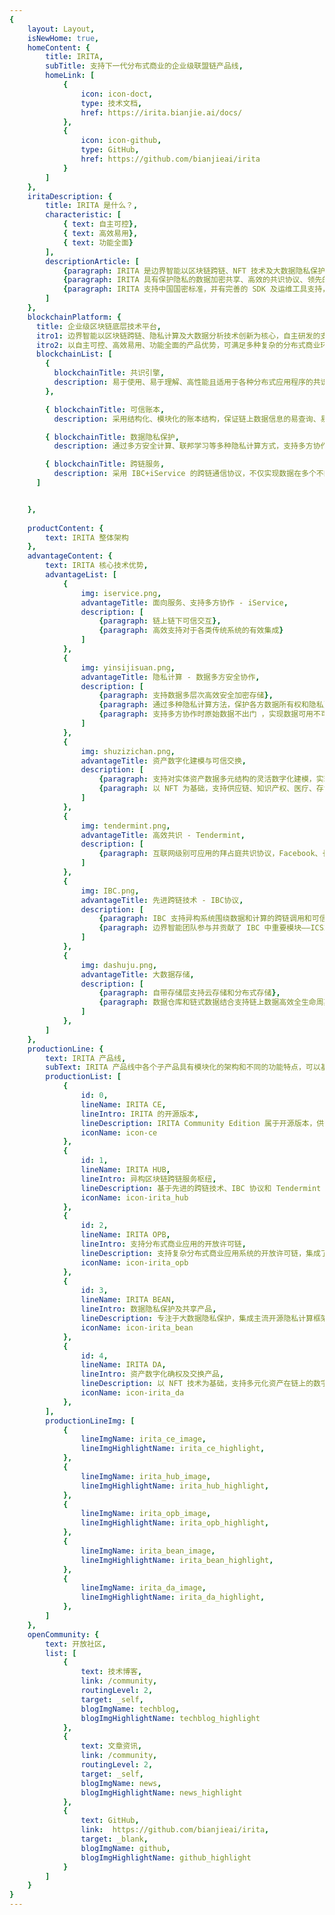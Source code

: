 ```yaml
---
{
    layout: Layout,
    isNewHome: true,
    homeContent: {
        title: IRITA,
        subTitle: 支持下一代分布式商业的企业级联盟链产品线,
        homeLink: [
            {
                icon: icon-doct,
                type: 技术文档,
                href: https://irita.bianjie.ai/docs/
            },
            {
                icon: icon-github,
                type: GitHub,
                href: https://github.com/bianjieai/irita
            }
        ]
    },
    iritaDescription: {
        title: IRITA 是什么？,
        characteristic: [
            { text: 自主可控},
            { text: 高效易用},
            { text: 功能全面}
        ],
        descriptionArticle: [
            {paragraph: IRITA 是边界智能以区块链跨链、NFT 技术及大数据隐私保护技术为核心，自主研发的支持下一代分布式商业系统的企业级联盟链产品线。},
            {paragraph: IRITA 具有保护隐私的数据加密共享、高效的共识协议、领先的跨链技术、实用性极强的链上链下系统交互及多方协作业务流集成能力、灵活的资产数字化建模与可信交换支撑、以及大数据存储 6 大核心技术优势，可广泛应用于金融、医疗健康、供应链、车联网等多种商业场景，为实体经济提供基于区块链信任机器的价值赋能。},
            {paragraph: IRITA 支持中国国密标准，并有完善的 SDK 及运维工具支持，在性能、安全可靠性、认证及权限、可维护性、可扩展性和运维监控等多方面都满足企业级应用需求。}
        ]
    },
    blockchainPlatform: {
      title: 企业级区块链底层技术平台,
      itro1: 边界智能以区块链跨链、隐私计算及大数据分析技术创新为核心，自主研发的支持下一代分布式商业系统的企业级联盟链产品线-IRITA。,
      itro2: 以自主可控、高效易用、功能全面的产品优势，可满足多种复杂的分布式商业环境应用场景，为实体经济提供基于区块链信任机器的价值赋能。,
      blockchainList: [
        {
          blockchainTitle: 共识引擎,
          description: 易于使用、易于理解、高性能且适用于各种分布式应用程序的共识算法，实现高交易吞吐量、可扩展和安全性，提高共识效率
        },

        { blockchainTitle: 可信账本,
          description: 采用结构化、模块化的账本结构，保证链上数据信息的易查询、易验证，各节点账本信息的统一性与数据一致性},

        { blockchainTitle: 数据隐私保护,
          description: 通过多方安全计算、联邦学习等多种隐私计算方式，支持多方协作时原始数据不出门，实现数据可用不可见，真正保护各方联盟链生态伙伴的数据所有权及隐私安全},

        { blockchainTitle: 跨链服务,
          description: 采用 IBC+iService 的跨链通信协议，不仅实现数据在多个不同区块链网络间可信交换与调用;更可为分布式应用提供面向服务的交互协议,支持链上链下可信交互},
      ]


    },
    
    productContent: {
        text: IRITA 整体架构
    },
    advantageContent: {
        text: IRITA 核心技术优势,
        advantageList: [
            {
                img: iservice.png,
                advantageTitle: 面向服务、支持多方协作 - iService,
                description: [
                    {paragraph: 链上链下可信交互},
                    {paragraph: 高效支持对于各类传统系统的有效集成}
                ]
            },
            {
                img: yinsijisuan.png,
                advantageTitle: 隐私计算 - 数据多方安全协作,
                description: [
                    {paragraph: 支持数据多层次高效安全加密存储},
                    {paragraph: 通过多种隐私计算方法，保护各方数据所有权和隐私},
                    {paragraph: 支持多方协作时原始数据不出门 ，实现数据可用不可见的价值流通}
                ]
            },
            {
                img: shuzizichan.png,
                advantageTitle: 资产数字化建模与可信交换,
                description: [
                    {paragraph: 支持对实体资产数据多元结构的灵活数字化建模，实现链上可信交换},
                    {paragraph: 以 NFT 为基础，支持供应链、知识产权、医疗、存证等各领域的资产数字化}
                ]
            },
            {
                img: tendermint.png,
                advantageTitle: 高效共识 - Tendermint,
                description: [
                    {paragraph: 互联网级别可应用的拜占庭共识协议，Facebook、长安链也借鉴使用此共识技术}
                ]
            },
            {
                img: IBC.png,
                advantageTitle: 先进跨链技术 - IBC协议,
                description: [
                    {paragraph: IBC 支持异构系统围绕数据和计算的跨链调用和可信交互},
                    {paragraph: 边界智能团队参与并贡献了 IBC 中重要模块——ICS20 跨链转账的开发}
                ]
            },
            {
                img: dashuju.png,
                advantageTitle: 大数据存储,
                description: [
                    {paragraph: 自带存储层支持云存储和分布式存储},
                    {paragraph: 数据仓库和链式数据结合支持链上数据高效全生命周期查询},
                ]
            },
        ]   
    },
    productionLine: {
        text: IRITA 产品线,
        subText: IRITA 产品线中各个子产品具有模块化的架构和不同的功能特点，可以基于 IRITA 产品线根据不同业务场景高效打造不同行业应用,
        productionList: [
            {
                id: 0,
                lineName: IRITA CE,
                lineIntro: IRITA 的开源版本,
                lineDescription: IRITA Community Edition 属于开源版本，供开发者学习、快速上手熟悉 IRITA 的体系架构、并部署行业验证应用系统等,
                iconName: icon-ce
            },
            {
                id: 1,
                lineName: IRITA HUB,
                lineIntro: 异构区块链跨链服务枢纽,
                lineDescription: 基于先进的跨链技术、IBC 协议和 Tendermint 共识机制，支持各种异构区块链网络及链外系统间的跨链资产交换/转移及信息安全验证，支持跨链数据安全共享和跨链服务调用,
                iconName: icon-irita_hub
            },
            {
                id: 2,
                lineName: IRITA OPB,
                lineIntro: 支持分布式商业应用的开放许可链,
                lineDescription: 支持复杂分布式商业应用系统的开放许可链，集成了包括资产数字化 NFT 技术、大数据隐私保护等功能，提供智能合约的编程环境，以应用服务平台形式支持分布式商业系统应用快速开发、部署及运营,
                iconName: icon-irita_opb
            },
            {
                id: 3,
                lineName: IRITA BEAN,
                lineIntro: 数据隐私保护及共享产品,
                lineDescription: 专注于大数据隐私保护，集成主流开源隐私计算框架，实现了大数据多层次授权、多方隐私保护查询、联邦学习等能力；支持对数据和业务流程全生命周期进行监管，实现数据隐私保护及可信流转。可用于物联网、政务协作、医疗健康等业务场景,
                iconName: icon-irita_bean
            },
            {
                id: 4,
                lineName: IRITA DA,
                lineIntro: 资产数字化确权及交换产品,
                lineDescription: 以 NFT 技术为基础，支持多元化资产在链上的数字化建模、确权、可信交换及全生命周期管理，实现以智能合约驱动实体经济相关流程的自动化运行，降低业务运营成本,
                iconName: icon-irita_da
            },
        ],
        productionLineImg: [
            {
                lineImgName: irita_ce_image,
                lineImgHighlightName: irita_ce_highlight,
            },
            {
                lineImgName: irita_hub_image,
                lineImgHighlightName: irita_hub_highlight,
            },
            {
                lineImgName: irita_opb_image,
                lineImgHighlightName: irita_opb_highlight,
            },
            {
                lineImgName: irita_bean_image,
                lineImgHighlightName: irita_bean_highlight,
            },
            {
                lineImgName: irita_da_image,
                lineImgHighlightName: irita_da_highlight,
            },
        ]
    },
    openCommunity: {
        text: 开放社区,
        list: [
            {
                text: 技术博客, 
                link: /community, 
                routingLevel: 2,
                target: _self,
                blogImgName: techblog,
                blogImgHighlightName: techblog_highlight
            },
            {
                text: 文章资讯, 
                link: /community, 
                routingLevel: 2,
                target: _self,
                blogImgName: news,
                blogImgHighlightName: news_highlight
            },
            {
                text: GitHub, 
                link:  https://github.com/bianjieai/irita, 
                target: _blank,
                blogImgName: github,
                blogImgHighlightName: github_highlight
            }
        ]
    }
}
---
```

